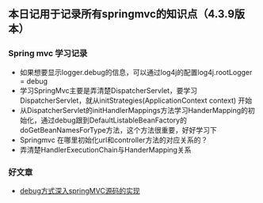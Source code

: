 ## 本日记用于记录所有springmvc的知识点（4.3.9版本）
### Spring mvc 学习记录
-   如果想要显示logger.debug的信息，可以通过log4j的配置log4j.rootLogger = debug
-   学习SpringMvc主要是弄清楚DispatcherServlet，要学习DispatcherServlet，就从initStrategies(ApplicationContext context) 开始
-   从DispatcherServlet的initHandlerMappings方法学习HanderMapping的初始化，通过debug跟到DefaultListableBeanFactory的doGetBeanNamesForType方法，这个方法很重要，好好学习下
-   Springmvc 在哪里初始化url和controller方法的对应关系的？
-   弄清楚HandlerExecutionChain与HanderMapping关系
### 好文章
- [debug方式深入springMVC源码的实现](https://www.jianshu.com/p/fd19e464697d)
